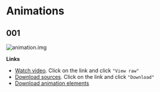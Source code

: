# Animations

## 001

![animation.img](/01%20-%20design/animation/001/animation%20-%20001.gif)

**Links**

- [Watch video](/01%20-%20design/animation/001/animation%20-%20001.mp4). Click on the link and click `"View raw"`
- [Download sources](/01%20-%20design/animation/001/sources). Click on the link and click `"Download"`
- [Download animation elements](/01%20-%20design/animation/001/elements)

